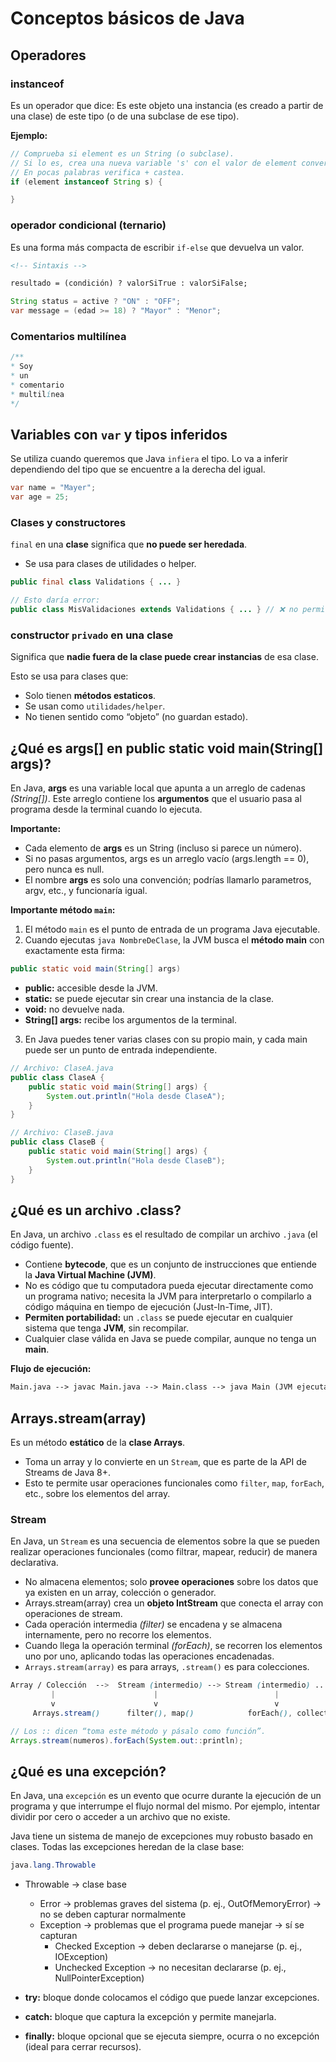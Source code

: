 # Conceptos básicos de Java

## Operadores

### instanceof

Es un operador que dice: Es este objeto una instancia (es creado a partir de una clase) de este tipo (o de una subclase de ese tipo).

**Ejemplo:**

```java
// Comprueba si element es un String (o subclase).
// Si lo es, crea una nueva variable 's' con el valor de element convertido a String.
// En pocas palabras verifica + castea.
if (element instanceof String s) {

}
```

### operador condicional (ternario)

Es una forma más compacta de escribir `if-else` que devuelva un valor.

```md
<!-- Sintaxis -->

resultado = (condición) ? valorSiTrue : valorSiFalse;
```

```java
String status = active ? "ON" : "OFF";
var message = (edad >= 18) ? "Mayor" : "Menor";
```

### Comentarios multilínea

```java
/**
* Soy
* un
* comentario
* multilínea
*/
```

## Variables con `var` y tipos inferidos

Se utiliza cuando queremos que Java `infiera` el tipo. Lo va a inferir dependiendo del tipo que se encuentre a la derecha del igual.

```java
var name = "Mayer";
var age = 25;
```

### Clases y constructores

`final` en una **clase** significa que **no puede ser heredada**.

- Se usa para clases de utilidades o helper.

```java
public final class Validations { ... }

// Esto daría error:
public class MisValidaciones extends Validations { ... } // ❌ no permitido
```

### constructor `privado` en una clase

Significa que **nadie fuera de la clase puede crear instancias** de esa clase.

Esto se usa para clases que:

- Solo tienen **métodos estaticos**.
- Se usan como `utilidades/helper`.
- No tienen sentido como “objeto” (no guardan estado).

## ¿Qué es args[] en public static void main(String[] args)?

En Java, **args** es una variable local que apunta a un arreglo de cadenas _(String[])_.
Este arreglo contiene los **argumentos** que el usuario pasa al programa desde la terminal cuando lo ejecuta.

**Importante:**

- Cada elemento de **args** es un String (incluso si parece un número).
- Si no pasas argumentos, args es un arreglo vacío (args.length == 0), pero nunca es null.
- El nombre **args** es solo una convención; podrías llamarlo parametros, argv, etc., y funcionaría igual.

**Importante método `main`:**

1. El método `main` es el punto de entrada de un programa Java ejecutable.
2. Cuando ejecutas `java NombreDeClase`, la JVM busca el **método main** con exactamente esta firma:

```java
public static void main(String[] args)
```

- **public:** accesible desde la JVM.
- **static:** se puede ejecutar sin crear una instancia de la clase.
- **void:** no devuelve nada.
- **String[] args:** recibe los argumentos de la terminal.

3. En Java puedes tener varias clases con su propio main, y cada main puede ser un punto de entrada independiente.

```java
// Archivo: ClaseA.java
public class ClaseA {
    public static void main(String[] args) {
        System.out.println("Hola desde ClaseA");
    }
}

// Archivo: ClaseB.java
public class ClaseB {
    public static void main(String[] args) {
        System.out.println("Hola desde ClaseB");
    }
}
```

## ¿Qué es un archivo .class?

En Java, un archivo `.class` es el resultado de compilar un archivo `.java` (el código fuente).

- Contiene **bytecode**, que es un conjunto de instrucciones que entiende la **Java Virtual Machine (JVM)**.
- No es código que tu computadora pueda ejecutar directamente como un programa nativo; necesita la JVM para interpretarlo o compilarlo a código máquina en tiempo de ejecución (Just-In-Time, JIT).
- **Permiten portabilidad:** un `.class` se puede ejecutar en cualquier sistema que tenga **JVM**, sin recompilar.
- Cualquier clase válida en Java se puede compilar, aunque no tenga un **main**.

**Flujo de ejecución:**

```md
Main.java --> javac Main.java --> Main.class --> java Main (JVM ejecuta)
```

## Arrays.stream(array)

Es un método **estático** de la **clase Arrays**.

- Toma un array y lo convierte en un `Stream`, que es parte de la API de Streams de Java 8+.
- Esto te permite usar operaciones funcionales como `filter`, `map`, `forEach`, etc., sobre los elementos del array.

### Stream

En Java, un `Stream` es una secuencia de elementos sobre la que se pueden realizar operaciones funcionales (como filtrar, mapear, reducir) de manera declarativa.

- No almacena elementos; solo **provee operaciones** sobre los datos que ya existen en un array, colección o generador.
- Arrays.stream(array) crea un **objeto IntStream** que conecta el array con operaciones de stream.
- Cada operación intermedia _(filter)_ se encadena y se almacena internamente, pero no recorre los elementos.
- Cuando llega la operación terminal _(forEach)_, se recorren los elementos uno por uno, aplicando todas las operaciones encadenadas.
- `Arrays.stream(array)` es para arrays, `.stream()` es para colecciones.

```css
Array / Colección  -->  Stream (intermedio) --> Stream (intermedio) ... --> Operación terminal
         |                      |                          |
         v                      v                          v
     Arrays.stream()      filter(), map()            forEach(), collect()
```

```java
// Los :: dicen “toma este método y pásalo como función”.
Arrays.stream(numeros).forEach(System.out::println);
```

## ¿Qué es una excepción?

En Java, una `excepción` es un evento que ocurre durante la ejecución de un programa y que interrumpe el flujo normal del mismo. Por ejemplo, intentar dividir por cero o acceder a un archivo que no existe.

Java tiene un sistema de manejo de excepciones muy robusto basado en clases. Todas las excepciones heredan de la clase base:

```java
java.lang.Throwable
```

- Throwable → clase base

  - Error → problemas graves del sistema (p. ej., OutOfMemoryError) → no se deben capturar normalmente
  - Exception → problemas que el programa puede manejar → sí se capturan
    - Checked Exception → deben declararse o manejarse (p. ej., IOException)
    - Unchecked Exception → no necesitan declararse (p. ej., NullPointerException)

- **try:** bloque donde colocamos el código que puede lanzar excepciones.
- **catch:** bloque que captura la excepción y permite manejarla.
- **finally:** bloque opcional que se ejecuta siempre, ocurra o no excepción (ideal para cerrar recursos).

